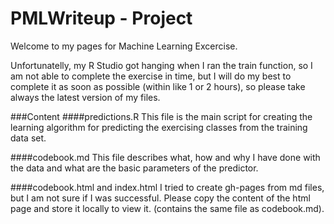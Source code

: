 PMLWriteup - Project
====================
Welcome to my pages for Machine Learning Excercise.

Unfortunatelly, my R Studio got hanging when I ran the train function, so I am not able to complete the exercise in time,
but I will do my best to complete it as soon as possible (within like 1 or 2 hours), so please take always the latest version
of my files.

###Content
####predictions.R
This file is the main script for creating the learning algorithm for predicting the exercising classes from the training data set.

####codebook.md
This file describes what, how and why I have done with the data and what are the basic parameters of the predictor.

####codebook.html and index.html
I tried to create gh-pages from md files, but I am not sure if I was successful. Please copy the content of the html page and store it locally to view it. (contains the same file as codebook.md).



